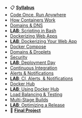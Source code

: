 - 📋 **[Syllabus](README.md)**
- [Code Once, Run Anywhere](Lessons/CourseOrientation.md)
- [How Containers Work](Lessons/Dockerfiles.md)
- [Domains & DNS](Lessons/DNS.md)
- [**LAB**: Scripting in Bash](Labs/Bash.md)
- [Dockerizing Web Apps](Lessons/WebServers.md)
- [**LAB**: Dockerizing Your Web App](Labs/WebApp.md)
- [Docker Compose](Lessons/Compose.md)
- [Domains & Droplets](Lessons/Droplets.md)
- [Security](Lessons/Security.md)
- [**LAB**: Deployment Day](Lessons/DeploymentDay.md)
- [Continuous Integration](Lessons/CI.md)
- [Alerts & Notifications](Lessons/Alerts.md)
- [**LAB**: CI, Alerts, & Notifications](Labs/CI.md)
- [Docker Hub](Lessons/Hub.md)
- [**LAB**: Using Docker Hub](Labs/Hub.md)
- [Load Balancing & Testing](Lessons/LoadBalancing.md)
- [Multi-Stage Builds](Lessons/Builds.md)
- [**LAB**: Optimizing a Release](Labs/Optimize.md)
- 🐳 **[Final Project](Projects/FinalProject.md)**
